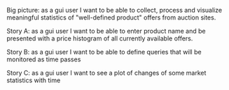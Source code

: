 Big picture:
as a gui user I want to be able to collect, process
and visualize meaningful statistics of "well-defined
product" offers from auction sites.

Story A:
as a gui user I want to be able to enter product name
and be presented with a price histogram of all
currently available offers.

Story B:
as a gui user I want to be able to define queries
that will be monitored as time passes 

Story C:
as a gui user I want to see a plot of changes of some
market statistics with time